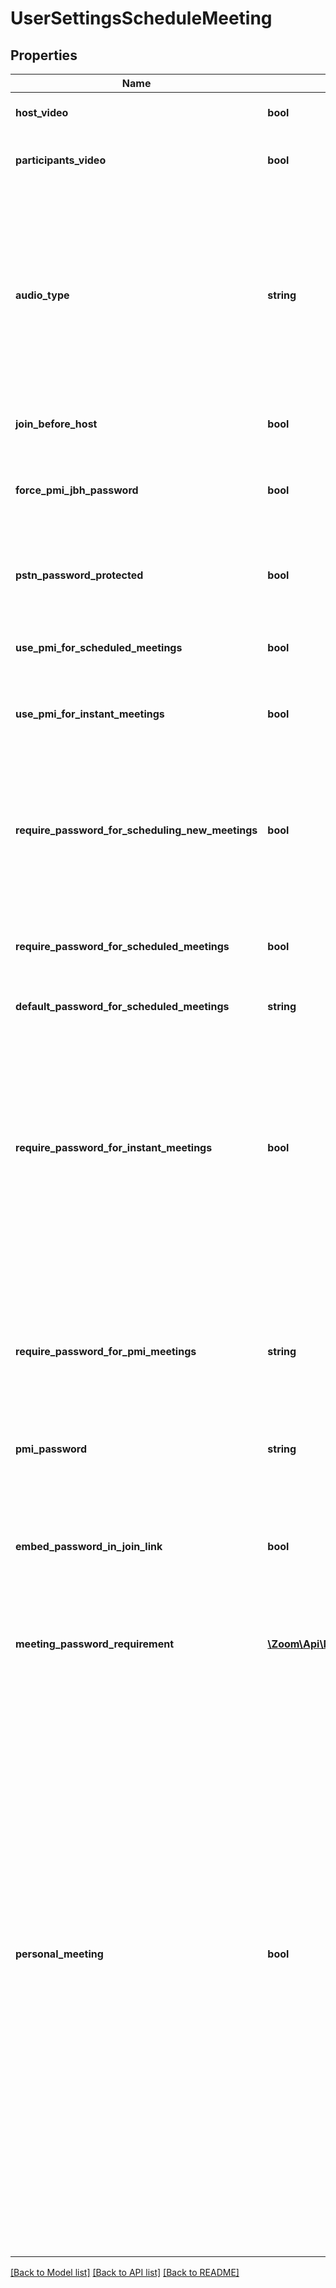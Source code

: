 # UserSettingsScheduleMeeting

## Properties
Name | Type | Description | Notes
------------ | ------------- | ------------- | -------------
**host_video** | **bool** | Start meetings with host video on. | [optional] 
**participants_video** | **bool** | Start meetings with participants video on. | [optional] 
**audio_type** | **string** | Determine how participants can join the audio portion of the meeting:&lt;br&gt;&#x60;both&#x60; - Telephony and VoIP.&lt;br&gt;&#x60;telephony&#x60; - Audio PSTN telephony only.&lt;br&gt;&#x60;voip&#x60; - VoIP only.&lt;br&gt;&#x60;thirdParty&#x60; - Third party audio conference. | [optional] [default to 'voip']
**join_before_host** | **bool** | Join the meeting before host arrives. | [optional] 
**force_pmi_jbh_password** | **bool** | Require a passcode for personal meetings if attendees can join before host. | [optional] 
**pstn_password_protected** | **bool** | Generate and require passcode for participants joining by phone. | [optional] 
**use_pmi_for_scheduled_meetings** | **bool** | Use Personal Meeting ID (PMI) when scheduling a meeting | [optional] 
**use_pmi_for_instant_meetings** | **bool** | Use Personal Meeting ID (PMI) when starting an instant meeting | [optional] 
**require_password_for_scheduling_new_meetings** | **bool** | Require a passcode when scheduling new meetings.This setting is always enabled for free accounts and Pro accounts with a single host and cannot be modified for these accounts. | [optional] 
**require_password_for_scheduled_meetings** | **bool** | Require a passcode for meetings which have already been scheduled | [optional] 
**default_password_for_scheduled_meetings** | **string** | Passcode for already scheduled meetings | [optional] 
**require_password_for_instant_meetings** | **bool** | Require a passcode for instant meetings. If you use PMI for your instant meetings, this option will be disabled. This setting is always enabled for free accounts and Pro accounts with a single host and cannot be modified for these accounts. | [optional] 
**require_password_for_pmi_meetings** | **string** | Require a passcode for Personal Meeting ID (PMI). This setting is always enabled for free accounts and Pro accounts with a single host and cannot be modified for these accounts. | [optional] 
**pmi_password** | **string** | PMI passcode | [optional] 
**embed_password_in_join_link** | **bool** | If the value is set to &#x60;true&#x60;, the meeting passcode will be encrypted and included in the join meeting link to allow participants to join with just one click without having to enter the passcode. | [optional] 
**meeting_password_requirement** | [**\Zoom\Api\Model\UserSettingsMeetingSettingsMeetingPasswordRequirement**](UserSettingsMeetingSettingsMeetingPasswordRequirement.md) |  | [optional] 
**personal_meeting** | **bool** | Personal Meeting Setting.&lt;br&gt;&lt;br&gt; &#x60;true&#x60;: Indicates that the **\&quot;Enable Personal Meeting ID\&quot;** setting is turned on. Users can choose to use personal meeting ID for their meetings. &lt;br&gt;&lt;br&gt; &#x60;false&#x60;: Indicates that the **\&quot;Enable Personal Meeting ID\&quot;** setting is [turned off](https://support.zoom.us/hc/en-us/articles/201362843-Personal-meeting-ID-PMI-and-personal-link#h_aa0335c8-3b06-41bc-bc1f-a8b84ef17f2a). If this setting is disabled, meetings that were scheduled with PMI will be invalid. Scheduled meetings will need to be manually updated. For Zoom Phone only:If a user has been assigned a desk phone, **\&quot;Elevate to Zoom Meeting\&quot;** on desk phone will be disabled. | [optional] 

[[Back to Model list]](../README.md#documentation-for-models) [[Back to API list]](../README.md#documentation-for-api-endpoints) [[Back to README]](../README.md)


